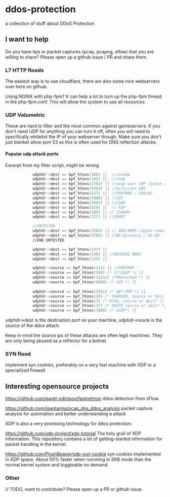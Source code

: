 # ddos-protection
a collection of stuff about DDoS Protection

## I want to help

Do you have tips or packet captures (pcap, pcapng, sflow) that you are willing to share? Please open up a github issue / PR and share them.


### L7 HTTP floods

The easiest way is to use cloudflare, there are also some nice webservers over here on github.

Using NGINX with php-fpm? It can help a lot to turn up the php-fpm thread in the php-fpm.conf. This will allow the system to use all resources.


### UDP Volumetric
These are hard to filter and the most common against gameservers. If you don't need UDP for anything you can turn it off, often you will need to specifically whitelist the IP of your webserver though. 
Make sure you don't just blanket allow port 53 as this is often used for DNS reflection attacks.

#### Popular udp attack ports
Excerpt from my filter script, might be wrong
```c
			udphdr->dest == bpf_htons(100) ||  //random
			udphdr->dest == bpf_htons(161) ||  //snmp
			udphdr->dest == bpf_htons(3702) || //soap over UDP random data
			udphdr->dest == bpf_htons(5353) || //multicast DNS
			udphdr->dest == bpf_htons(427) ||  //PORTMAP / SRVLOC
			udphdr->dest == bpf_htons(5060) || //SIP
			udphdr->dest == bpf_htons(5683) || //CoAP
			udphdr->dest == bpf_htons(520) ||  // RIP
			udphdr->dest == bpf_htons(500) || // ISAKMP
			udphdr->dest == bpf_htons(177) || //XDMCP

			//UNTESTED
			udphdr->dest == bpf_htons(3283) || // ARD/ARMS (apple remote desktop & management)
			udphdr->dest == bpf_htons(3702) || //WS-Disvoery / WS-DD  ( Web Services Dynamic Discovery (WS-Discovery))
			//END UNTESTED

			udphdr->dest == bpf_htons(137) ||
			udphdr->dest == bpf_htons(138) || //NETBIOS NBDS
			udphdr->dest == bpf_htons(139) ||

			udphdr->source == bpf_htons(111) || //PORTMAP
			udphdr->source == bpf_htons(389) /* (C)LDAP */ ||
			udphdr->source == bpf_htons(11211) /*Memcached */ ||
			udphdr->source == bpf_htons(5060) /* SIP */ ||
			
			udphdr->source == bpf_htons(5351) /* NAT-PMP */ ||
			udphdr->source == bpf_htons(19) /* CHARGEN, source or dest? */ ||
			udphdr->source == bpf_htons(7) /* ECHO, source or dest? */ ||
			udphdr->source == bpf_htons(17) /* QUOTD source or dest? */ ||
			udphdr->source == bpf_htons(1900) /* SSDP*/ ||
```
udphdr->dest is the destination port on your machine, udphdr->soure is the source of the ddos attack.

Keep in mind the source ips of these attacks are often legit machines. They are only being abused as a reflector for a botnet.


### SYN flood
implement syn cookies, preferably on a very fast machine with XDP or a specialized firewall

## Interesting opensource projects
https://github.com/pavel-odintsov/fastnetmon ddos detection from sFlow.

https://github.com/jjsantanna/pcap_dns_ddos_analysis packet capture analysis for automation and better understanding a attack


XDP is also a very promising technology for ddos protection:


https://github.com/xdp-project/xdp-tutorial The holy grail of XDP information. This repository contains a lot of getting-started information for packet handling in the kernel.

https://github.com/PlushBeaver/xdp-syn-cookie syn cookies implemented in XDP space. About 50% faster when runnning in SKB mode than the normal kernel system and toggleable on demand.


### Other
// TODO, want to contribute? Please open up a PR or github issue.
